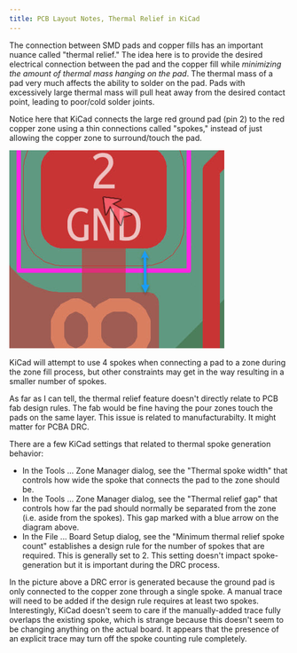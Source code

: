 ```yaml
---
title: PCB Layout Notes, Thermal Relief in KiCad
---
```

The connection between SMD pads and copper fills has an important nuance called
"thermal relief." The idea here is to provide the desired electrical connection between 
the pad and the copper fill while *minimizing the amount of thermal mass hanging on the 
pad*. The thermal mass of a pad very much affects the ability to solder on the pad. Pads
with excessively large thermal mass will pull heat away from the desired contact point, 
leading to poor/cold solder joints.

Notice here that KiCad connects the large red ground pad (pin 2) to the red copper
zone using a thin connections called "spokes," instead of just allowing the copper
zone to surround/touch the pad. 

![Thermal Relief](/assets/images/thermal-1.jpg)

KiCad will attempt to use 4 spokes when connecting
a pad to a zone during the zone fill process, but other constraints may get in 
the way resulting in a smaller number of spokes.

As far as I can tell, the thermal relief feature doesn't directly relate to PCB fab design rules. The fab would be fine having the pour zones touch the pads on the same layer.
This issue is related to manufacturabilty. It might matter for PCBA DRC.

There are a few KiCad settings that related to thermal spoke generation behavior:
* In the Tools ... Zone Manager dialog, see the "Thermal spoke width" that controls
how wide the spoke that connects the pad to the zone should be.
* In the Tools ... Zone Manager dialog, see the "Thermal relief gap" that controls
how far the pad should normally be separated from the zone (i.e. aside from the spokes).
This gap marked with a blue arrow on the diagram above.
* In the File ... Board Setup dialog, see the "Minimum thermal relief spoke count" 
establishes a design rule for the number of spokes that are required. This is generally
set to 2. This setting doesn't impact spoke-generation but it is important
during the DRC process.

In the picture above a DRC error is generated because the ground pad is only connected
to the copper zone through a single spoke. A manual trace will need to be added if the 
design rule requires at least two spokes. Interestingly, KiCad doesn't seem to care 
if the manually-added trace fully overlaps the existing spoke, which is strange because
this doesn't seem to be changing anything on the actual board. It appears that the 
presence of an explicit trace may turn off the spoke counting rule completely.
